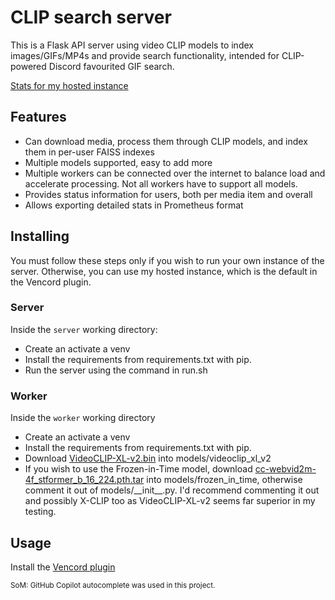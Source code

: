 # CLIP search server
This is a Flask API server using video CLIP models to index images/GIFs/MP4s and provide search functionality, intended for CLIP-powered Discord favourited GIF search.

[Stats for my hosted instance](https://stats.woodie.dev/public-dashboards/b616106008c7484eacfb869eccf7b2f6)

## Features
- Can download media, process them through CLIP models, and index them in per-user FAISS indexes
- Multiple models supported, easy to add more
- Multiple workers can be connected over the internet to balance load and accelerate processing. Not all workers have to support all models.
- Provides status information for users, both per media item and overall
- Allows exporting detailed stats in Prometheus format

## Installing
You must follow these steps only if you wish to run your own instance of the server. Otherwise, you can use my hosted instance, which is the default in the Vencord plugin.
### Server
Inside the `server` working directory:
- Create an activate a venv
- Install the requirements from requirements.txt with pip.
- Run the server using the command in run.sh

### Worker
Inside the `worker` working directory
- Create an activate a venv
- Install the requirements from requirements.txt with pip.
- Download [VideoCLIP-XL-v2.bin](https://huggingface.co/alibaba-pai/VideoCLIP-XL-v2/blob/main/VideoCLIP-XL-v2.bin) into models/videoclip_xl_v2
- If you wish to use the Frozen-in-Time model, download [cc-webvid2m-4f_stformer_b_16_224.pth.tar](https://www.robots.ox.ac.uk/~maxbain/frozen-in-time/models/cc-webvid2m-4f_stformer_b_16_224.pth.tar) into models/frozen_in_time, otherwise comment it out of models/\_\_init\_\_.py. I'd recommend commenting it out and possibly X-CLIP too as VideoCLIP-XL-v2 seems far superior in my testing.

## Usage
Install the [Vencord plugin](https://github.com/Woodie-07/clipFavGifSearch)


<small>SoM: GitHub Copilot autocomplete was used in this project.</small>

